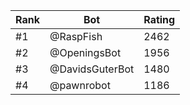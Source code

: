 Rank|Bot|Rating
---|---|---
#1|@RaspFish|2462
#2|@OpeningsBot|1956
#3|@DavidsGuterBot|1480
#4|@pawnrobot|1186
